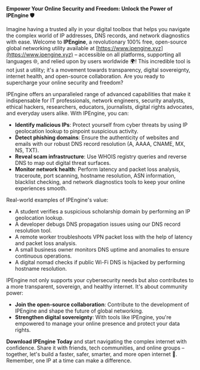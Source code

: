 **Empower Your Online Security and Freedom: Unlock the Power of IPEngine 🛡️**

Imagine having a trusted ally in your digital toolbox that helps you navigate the complex world of IP addresses, DNS records, and network diagnostics with ease. Welcome to **IPEngine**, a revolutionary 100% free, open-source global networking utility available at [https://www.ipengine.xyz](https://www.ipengine.xyz) – accessible on all platforms, supporting all languages 🌐, and relied upon by users worldwide 🌍! This incredible tool is not just a utility; it's a movement towards transparency, digital sovereignty, internet health, and open-source collaboration. Are you ready to supercharge your online security and freedom?

IPEngine offers an unparalleled range of advanced capabilities that make it indispensable for IT professionals, network engineers, security analysts, ethical hackers, researchers, educators, journalists, digital rights advocates, and everyday users alike. With IPEngine, you can:

- **Identify malicious IPs**: Protect yourself from cyber threats by using IP geolocation lookup to pinpoint suspicious activity.
- **Detect phishing domains**: Ensure the authenticity of websites and emails with our robust DNS record resolution (A, AAAA, CNAME, MX, NS, TXT).
- **Reveal scam infrastructure**: Use WHOIS registry queries and reverse DNS to map out digital threat surfaces.
- **Monitor network health**: Perform latency and packet loss analysis, traceroute, port scanning, hostname resolution, ASN information, blacklist checking, and network diagnostics tools to keep your online experiences smooth.

Real-world examples of IPEngine's value:

- A student verifies a suspicious scholarship domain by performing an IP geolocation lookup.
- A developer debugs DNS propagation issues using our DNS record resolution tool.
- A remote worker troubleshoots VPN packet loss with the help of latency and packet loss analysis.
- A small business owner monitors DNS uptime and anomalies to ensure continuous operations.
- A digital nomad checks if public Wi-Fi DNS is hijacked by performing hostname resolution.

IPEngine not only supports your cybersecurity needs but also contributes to a more transparent, sovereign, and healthy internet. It's about community power:

- **Join the open-source collaboration**: Contribute to the development of IPEngine and shape the future of global networking.
- **Strengthen digital sovereignty**: With tools like IPEngine, you're empowered to manage your online presence and protect your data rights.

**Download IPEngine Today** and start navigating the complex internet with confidence. Share it with friends, tech communities, and online groups – together, let's build a faster, safer, smarter, and more open internet 🚀. Remember, one IP at a time can make a difference.